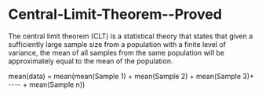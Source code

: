 # Central-Limit-Theorem--Proved
The central limit theorem (CLT) is a statistical theory that states that given a sufficiently large sample size from a population with a 
finite level of variance, the mean of all samples from the same population will be approximately equal to the mean of the population.

mean(data) = mean(mean(Sample 1) + mean(Sample 2) + mean(Sample 3)+ ---- + mean(Sample n))
